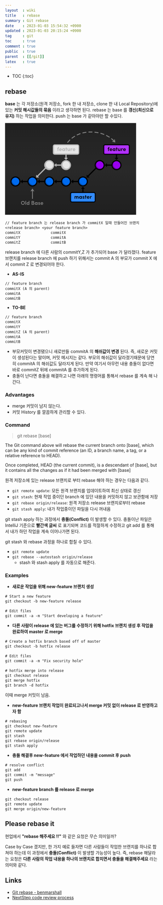 ```yaml
---
layout  : wiki
title   : rebase
summary : Git rebase
date    : 2023-01-03 15:54:32 +0900
updated : 2023-01-03 20:15:24 +0900
tag     : git
toc     : true
comment : true
public  : true
parent  : [[/git]]
latex   : true
---
```

* TOC
{:toc}

## rebase

__base__ 는 각 저장소(원격 저장소, fork 한 내 저장소, clone 한 내 Local Repository)에 있는 __커밋 해시값들의 묶음__ 이라고 생각하면 된다. rebase 는 base 를 __갱신(최신으로 유지)__ 하는 작업을 의미한다. push 는 base 가 같아야만 할 수있다.

![](/resource/wiki/git-rebase/rebase.png)

``` 
// feature branch 는 release branch 가 commitX 일때 만들어진 브랜치
<release branch> <your feature branch>
commitX              commitX
commitY              commitA
commitZ              commitB
```

release branch 에 다른 사람의 commitY,Z 가 추가되어 base 가 달라졌다. feature 브랜치를 release branch 에 push 하기 위해서는 commit A 의 부모가 commit X 에서 commit Z 로 변경되어야 한다.

- __AS-IS__

```
// feature branch
commitX (A 의 parent)
commitA
commitB
```

- __TO-BE__

```
// feature branch
commitX
commitY
commitZ (A 의 parent)
commitA
commitB
```

- 부모커밋이 변경됐으니 새로만들 commitA 의 __해쉬값이 변경__ 된다. 즉, 새로운 커밋이 생성된다는 말이며, 커밋 메시지는 같다. 부모의 해쉬값이 달라졌기때문에 당연히 commitA 의 해쉬값도 달라지게 된다. 만약 여기서 아무런 내용 충돌이 없다면 바로 commitZ 뒤에 commitA 를 추가하게 된다. 
- 충돌이 난다면 충돌을 해결하고 나면 아래의 명령어를 통해서 rebase 를 계속 해 나간다.

### Advantages

- merge 커밋이 남지 않는다.
- 커밋 History 를 깔끔하게 관리할 수 있다.

### Command

> git rebase [base]

The Git command above will rebase the current branch onto [base], which can be any kind of commit reference (an ID, a branch name, a tag, or a relative reference to HEAD).

Once completed, HEAD (the current commit), is a descendant of [base], but it contains all the changes as if it had been merged with [base]

원격 저장소에 있는 release 브랜치로 부터 rebase 해야 하는 경우는 다음과 같다.

- `git remote update`: 모든 원격 브랜치를 업데이트하여 최신 상태로 갱신
- `git stash`: 현재 작업 중이던 branch 에 있던 내용을 커밋하지 않고 보관함에 저장
- `git rebase origin/release`: 원격 저장소 release 브랜치로부터 rebase
- `git stash apply`: 내가 작업중이던 파일을 다시 꺼내옴

git stash apply 하는 과정에서 __충돌(Conflict)__ 이 발생할 수 있다. 충돌이난 파일은 IntelliJ 기준으로 __빨간색 글씨__ 로 표기되며 코드를 적절하게 수정하고 git add 를 통해서 내가 하던 작업을 계속 이어나가면 된다.

git stash 와 rebase 과정을 하나로 합칠 수 있다.

- `git remote update`
- `git rebase --autostash origin/release`
  - stash 와 stash apply 를 자동으로 해준다.

### Examples

- __새로운 작업을 위해 new-feature 브랜치 생성__

```
# Start a new feature
git checkout -b new-feature release

# Edit files
git commit -a -m "Start developing a feature"
```

- __다른 사람이 release 에 있는 버그를 수정하기 위해 hotfix 브랜치 생성 후 작업을 완료하여 master 로 merge__ 

```
# Create a hotfix branch based off of master
git checkout -b hotfix release

# Edit files
git commit -a -m "Fix security hole"

# hotfix merge into release
git checkout release
git merge hotfix
git branch -d hotfix
```

이때 merge 커밋이 남음. 

- __new-feature 브랜치 작업이 완료되고나서 merge 커밋 없이 release 로 반영하고자 함__

```
# rebasing
git checkout new-feature
git remote update
git stash
git rebase origin/release
git stash apply
```

- __충돌 해결후 new-feature 에서 작업하던 내용을 commit 후 push__

```
# resolve conflict
git add 
git commit -m "message"
git push 
```

- __new-feature branch 를 release 로 merge__

```
git checkout release
git remote update
git merge origin/new-feature
```

## Please rebase it

현업에서 __"rebase 해주세요 !!"__ 와 같은 요청은 무슨 의미일까? 

Case by Case 겠지만, 한 가지 예로 들자면 다른 사람들이 작업한 브랜치를 하나로 합쳐야 하는데 이 과정에서 __충돌(Conflict)__ 이 발생할 가능성이 높다. 즉, rebase 해달라는 요청은 __다른 사람의 작업 내용을 하나의 브랜치로 합치면서 충돌을 해결해주세요__ 라는 의미와 같다.

## Links

- [Git rebase - benmarshall](https://www.benmarshall.me/git-rebase/)
- [NextStep code review process](https://github.com/next-step/nextstep-docs/blob/master/codereview/review-step3.md)
